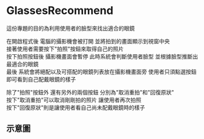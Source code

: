 # GlassesRecommend
這份專題的目的為利用使用者的臉型來找出適合的眼鏡  
  
在開啟程式後 電腦的攝影機會被打開 並將拍到的畫面顯示到視窗中央  
接著使用者需要按下"拍照"按鈕來取得自己的照片  
按下拍照按鈕後 攝影機畫面會暫停 此時系統會判斷使用者臉型 並根據臉型推斷出最適合的眼鏡  
最後 系統會將絕配以及可搭配的眼鏡列表放在攝影機畫面旁 使用者只須點選按鈕即可看到自己配戴眼鏡的樣子  
  
除了"拍照"按鈕外 還有另外的兩個按鈕 分別為"取消重拍"和"回復原狀"  
按下"取消重拍"可以取消剛剛拍的照片 讓使用者再次拍照  
按下"回復原狀"則是讓使用者看自己尚未配戴眼鏡時的樣子  

## 示意圖
